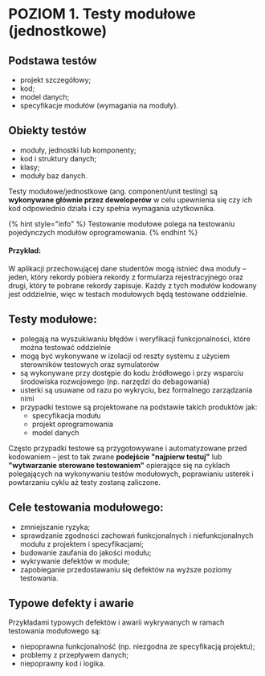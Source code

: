 # POZIOM 1. Testy modułowe \(jednostkowe\)

## Podstawa testów

* projekt szczegółowy; 
* kod; 
* model danych;
* specyfikacje modułów \(wymagania na moduły\).

## Obiekty testów

* moduły, jednostki lub komponenty; 
* kod i struktury danych; 
* klasy;
* moduły baz danych.

Testy modułowe/jednostkowe \(ang. component/unit testing\) są **wykonywane głównie przez deweloperów** w celu upewnienia się czy ich kod odpowiednio działa i czy spełnia wymagania użytkownika.

{% hint style="info" %}
Testowanie modułowe polega na testowaniu pojedynczych modułów oprogramowania.
{% endhint %}

#### Przykład: 

W aplikacji przechowującej dane studentów mogą istnieć dwa moduły – jeden, który rekordy pobiera rekordy z formularza rejestracyjnego oraz drugi, który te pobrane rekordy zapisuje. Każdy z tych modułów kodowany jest oddzielnie, więc w testach modułowych będą testowane oddzielnie.

## Testy modułowe:

* polegają na wyszukiwaniu błędów i weryfikacji funkcjonalności, które można testować oddzielnie
* mogą być wykonywane w izolacji od reszty systemu z użyciem sterowników testowych oraz symulatorów
* są wykonywane przy dostępie do kodu źródłowego i przy wsparciu środowiska rozwojowego \(np. narzędzi do debagowania\)
* usterki są usuwane od razu po wykryciu, bez formalnego zarządzania nimi
* przypadki testowe są projektowane na podstawie takich produktów jak: 
  * specyfikacja modułu
  * projekt oprogramowania 
  * model danych

Często przypadki testowe są przygotowywane i automatyzowane przed kodowaniem – jest to tak zwane **podejście "najpierw testuj"** lub **"wytwarzanie sterowane testowaniem"** opierające się na cyklach polegających na  wykonywaniu testów modułowych, poprawianiu usterek i powtarzaniu cyklu aż testy zostaną zaliczone.

## Cele testowania modułowego: 

* zmniejszanie ryzyka; 
* sprawdzanie zgodności zachowań funkcjonalnych i niefunkcjonalnych modułu z projektem i specyfikacjami; 
* budowanie zaufania do jakości modułu; 
* wykrywanie defektów w module; 
* zapobieganie przedostawaniu się defektów na wyższe poziomy testowania.

## Typowe defekty i awarie 

Przykładami typowych defektów i awarii wykrywanych w ramach testowania modułowego są:

* niepoprawna funkcjonalność \(np. niezgodna ze specyfikacją projektu\); 
* problemy z przepływem danych; 
* niepoprawny kod i logika.

